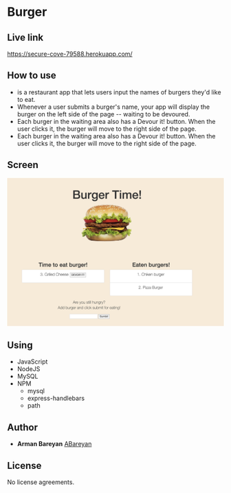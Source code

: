 # Burger

## Live link

https://secure-cove-79588.herokuapp.com/

## How to use 

* is a restaurant app that lets users input the names of burgers they'd like to eat.
* Whenever a user submits a burger's name, your app will display the burger on the left side of the page -- waiting to be devoured.
* Each burger in the waiting area also has a Devour it! button. When the user clicks it, the burger will move to the right side of the page.
* Each burger in the waiting area also has a Devour it! button. When the user clicks it, the burger will move to the right side of the page.

## Screen

![Screen1](./public/assets/img/Screen1.png)

## Using

* JavaScript
* NodeJS
* MySQL
* NPM 
    * mysql
    * express-handlebars
    * path


## Author

* **Arman Bareyan** [ABareyan](https://github.com/ABareyan)

## License

No license agreements. 

